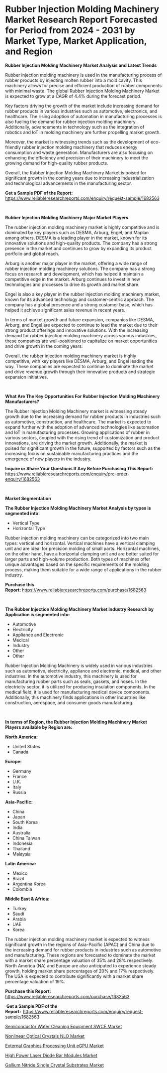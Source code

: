 <p><h1>Rubber Injection Molding Machinery Market Research Report Forecasted for Period from 2024 -  2031 by Market Type, Market Application, and Region</h1></p><p><strong>Rubber Injection Molding Machinery Market Analysis and Latest Trends</strong></p>
<p><p>Rubber injection molding machinery is used in the manufacturing process of rubber products by injecting molten rubber into a mold cavity. This machinery allows for precise and efficient production of rubber components with minimal waste. The global Rubber Injection Molding Machinery Market is expected to grow at a CAGR of 4.4% during the forecast period. </p><p>Key factors driving the growth of the market include increasing demand for rubber products in various industries such as automotive, electronics, and healthcare. The rising adoption of automation in manufacturing processes is also fueling the demand for rubber injection molding machinery. Additionally, advancements in technology such as the integration of robotics and IoT in molding machinery are further propelling market growth.</p><p>Moreover, the market is witnessing trends such as the development of eco-friendly rubber injection molding machinery that reduces energy consumption and waste generation. Manufacturers are also focusing on enhancing the efficiency and precision of their machinery to meet the growing demand for high-quality rubber products.</p><p>Overall, the Rubber Injection Molding Machinery Market is poised for significant growth in the coming years due to increasing industrialization and technological advancements in the manufacturing sector.</p></p>
<p><strong>Get a Sample PDF of the Report:&nbsp;</strong> <a href="https://www.reliableresearchreports.com/enquiry/request-sample/1682563">https://www.reliableresearchreports.com/enquiry/request-sample/1682563</a></p>
<p>&nbsp;</p>
<p><strong>Rubber Injection Molding Machinery Major Market Players</strong></p>
<p><p>The rubber injection molding machinery market is highly competitive and is dominated by key players such as DESMA, Arburg, Engel, and Maplan among others. DESMA is a leading player in the market, known for its innovative solutions and high-quality products. The company has a strong presence in the market and continues to grow by expanding its product portfolio and global reach.</p><p>Arburg is another major player in the market, offering a wide range of rubber injection molding machinery solutions. The company has a strong focus on research and development, which has helped it maintain a competitive edge in the market. Arburg continues to invest in new technologies and processes to drive its growth and market share.</p><p>Engel is also a key player in the rubber injection molding machinery market, known for its advanced technology and customer-centric approach. The company has a global presence and a strong customer base, which has helped it achieve significant sales revenue in recent years.</p><p>In terms of market growth and future expansion, companies like DESMA, Arburg, and Engel are expected to continue to lead the market due to their strong product offerings and innovative solutions. With the increasing demand for rubber injection molding machinery across various industries, these companies are well-positioned to capitalize on market opportunities and drive growth in the coming years.</p><p>Overall, the rubber injection molding machinery market is highly competitive, with key players like DESMA, Arburg, and Engel leading the way. These companies are expected to continue to dominate the market and drive revenue growth through their innovative products and strategic expansion initiatives.</p></p>
<p>&nbsp;</p>
<p><strong>What Are The Key Opportunities For Rubber Injection Molding Machinery Manufacturers?</strong></p>
<p><p>The Rubber Injection Molding Machinery market is witnessing steady growth due to the increasing demand for rubber products in industries such as automotive, construction, and healthcare. The market is expected to expand further with the adoption of advanced technologies like automation and IoT in manufacturing processes. Growing applications of rubber in various sectors, coupled with the rising trend of customization and product innovations, are driving the market growth. Additionally, the market is poised for significant growth in the future, supported by factors such as the increasing focus on sustainable manufacturing practices and the emergence of new players in the industry.</p></p>
<p><strong>Inquire or Share Your Questions If Any Before Purchasing This Report:</strong> <a href="https://www.reliableresearchreports.com/enquiry/pre-order-enquiry/1682563">https://www.reliableresearchreports.com/enquiry/pre-order-enquiry/1682563</a></p>
<p>&nbsp;</p>
<p><strong>Market Segmentation</strong></p>
<p><strong>The Rubber Injection Molding Machinery Market Analysis by types is segmented into:</strong></p>
<p><ul><li>Vertical Type</li><li>Horizontal Type</li></ul></p>
<p><p>Rubber injection molding machinery can be categorized into two main types: vertical and horizontal. Vertical machines have a vertical clamping unit and are ideal for precision molding of small parts. Horizontal machines, on the other hand, have a horizontal clamping unit and are better suited for larger parts and high-volume production. Both types of machines offer unique advantages based on the specific requirements of the molding process, making them suitable for a wide range of applications in the rubber industry.</p></p>
<p><strong>Purchase this Report:&nbsp;</strong><a href="https://www.reliableresearchreports.com/purchase/1682563">https://www.reliableresearchreports.com/purchase/1682563</a></p>
<p>&nbsp;</p>
<p><strong>The Rubber Injection Molding Machinery Market Industry Research by Application is segmented into:</strong></p>
<p><ul><li>Automotive</li><li>Electricity</li><li>Appliance and Electronic</li><li>Medical</li><li>Industry</li><li>Other</li><li>Other</li></ul></p>
<p><p>Rubber Injection Molding Machinery is widely used in various industries such as automotive, electricity, appliance and electronic, medical, and other industries. In the automotive industry, this machinery is used for manufacturing rubber parts such as seals, gaskets, and hoses. In the electricity sector, it is utilized for producing insulation components. In the medical field, it is used for manufacturing medical device components. Additionally, this machinery finds applications in other industries like construction, aerospace, and consumer goods manufacturing.</p></p>
<p>&nbsp;</p>
<p><strong>In terms of Region, the Rubber Injection Molding Machinery Market Players available by Region are:</strong></p>
<p>
    <p> <strong> North America: </strong>
        <ul>
            <li>United States</li>
            <li>Canada</li>
        </ul>
        </p> 
    <p> <strong> Europe: </strong>
        <ul>
            <li>Germany</li>
            <li>France</li>
            <li>U.K.</li>
            <li>Italy</li>
            <li>Russia</li>
        </ul>
        </p> 
    <p> <strong> Asia-Pacific: </strong>
        <ul>
            <li>China</li>
            <li>Japan</li>
            <li>South Korea</li>
            <li>India</li>
            <li>Australia</li>
            <li>China Taiwan</li>
            <li>Indonesia</li>
            <li>Thailand</li>
            <li>Malaysia</li>
        </ul>
        </p> 
    <p> <strong> Latin America: </strong>
        <ul>
            <li>Mexico</li>
            <li>Brazil</li>
            <li>Argentina Korea</li>
            <li>Colombia</li>
        </ul>
        </p> 
    <p> <strong> Middle East & Africa: </strong>
        <ul>
            <li>Turkey</li>
            <li>Saudi</li>
            <li>Arabia</li>
            <li>UAE</li>
            <li>Korea</li>
        </ul>
    </p>
    </p>
<p><p>The rubber injection molding machinery market is expected to witness significant growth in the regions of Asia-Pacific (APAC) and China due to the increasing demand for rubber products in industries such as automotive and manufacturing. These regions are forecasted to dominate the market with a market share percentage valuation of 35% and 28% respectively. North America (NA) and Europe are also anticipated to experience steady growth, holding market share percentages of 20% and 17% respectively. The USA is expected to contribute significantly with a market share percentage valuation of 19%.</p></p>
<p><strong>Purchase this Report: </strong><a href="https://www.reliableresearchreports.com/purchase/1682563">https://www.reliableresearchreports.com/purchase/1682563</a></p>
<p>&nbsp;<strong>Get a Sample PDF of the Report:&nbsp;&nbsp;</strong><a href="https://www.reliableresearchreports.com/enquiry/request-sample/1682563">https://www.reliableresearchreports.com/enquiry/request-sample/1682563</a></p>
<p><strong></strong></p>
<p><p><a href="https://medium.com/@santosh.reportprime/decoding-semiconductor-wafer-cleaning-equipment-swce-market-metrics-market-share-trends-and-b55cc6749b42">Semiconductor Wafer Cleaning Equipment SWCE Market</a></p><p><a href="https://medium.com/@v8581137/nonlinear-optical-crystals-nlo-market-share-evolution-and-market-growth-trends-2024-2031-f615f1b9fec4">Nonlinear Optical Crystals NLO Market</a></p><p><a href="https://medium.com/@rubencarter5756/external-graphics-processing-unit-egpu-nbsp-market-focuses-on-market-share-size-and-projected-14fc67020b26">External Graphics Processing Unit eGPU Market</a></p><p><a href="https://medium.com/@v8581137/high-power-laser-diode-bar-modules-market-comprehensive-assessment-by-type-application-and-e7ba525bcfb9">High Power Laser Diode Bar Modules Market</a></p><p><a href="https://medium.com/@santosh.reportprime/decoding-gallium-nitride-single-crystal-substrates-market-metrics-market-share-trends-and-growth-b7ca9408b375">Gallium Nitride Single Crystal Substrates Market</a></p></p>